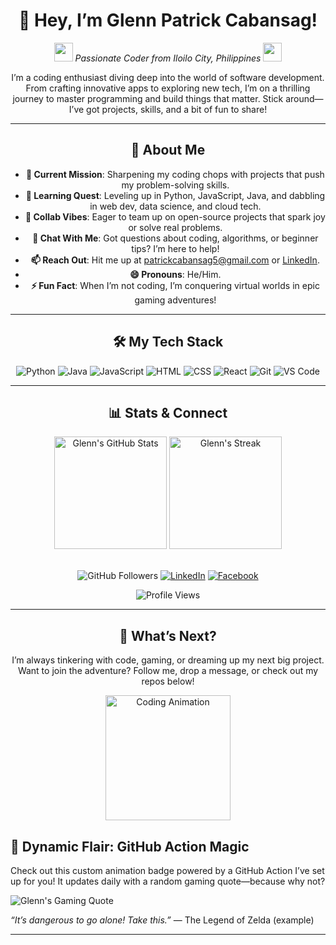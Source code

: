 <div align="center">

# 👋 Hey, I’m Glenn Patrick Cabansag!  

<img src="https://media.giphy.com/media/hvRJCLFzcasrR4ia7z/giphy.gif" width="30"> *Passionate Coder from Iloilo City, Philippines* <img src="https://media.giphy.com/media/hvRJCLFzcasrR4ia7z/giphy.gif" width="30">

I’m a coding enthusiast diving deep into the world of software development. From crafting innovative apps to exploring new tech, I’m on a thrilling journey to master programming and build things that matter. Stick around—I’ve got projects, skills, and a bit of fun to share!

---

## 🌟 About Me

- **🔭 Current Mission**: Sharpening my coding chops with projects that push my problem-solving skills.
- **🌱 Learning Quest**: Leveling up in Python, JavaScript, Java, and dabbling in web dev, data science, and cloud tech.
- **👯 Collab Vibes**: Eager to team up on open-source projects that spark joy or solve real problems.
- **💬 Chat With Me**: Got questions about coding, algorithms, or beginner tips? I’m here to help!
- **📫 Reach Out**: Hit me up at [patrickcabansag5@gmail.com](mailto:patrickcabansag5@gmail.com) or [LinkedIn](https://www.linkedin.com/in/glenpatrick/).
- **😄 Pronouns**: He/Him.
- **⚡ Fun Fact**: When I’m not coding, I’m conquering virtual worlds in epic gaming adventures!

---

## 🛠️ My Tech Stack

![Python](https://img.shields.io/badge/Python-3776AB?style=for-the-badge&logo=python&logoColor=white)
![Java](https://img.shields.io/badge/Java-007396?style=for-the-badge&logo=java&logoColor=white)
![JavaScript](https://img.shields.io/badge/JavaScript-F7DF1E?style=for-the-badge&logo=javascript&logoColor=black)
![HTML](https://img.shields.io/badge/HTML-E34F26?style=for-the-badge&logo=html5&logoColor=white)
![CSS](https://img.shields.io/badge/CSS-1572B6?style=for-the-badge&logo=css3&logoColor=white)
![React](https://img.shields.io/badge/React-61DAFB?style=for-the-badge&logo=react&logoColor=black)
![Git](https://img.shields.io/badge/Git-F05032?style=for-the-badge&logo=git&logoColor=white)
![VS Code](https://img.shields.io/badge/VS%20Code-007ACC?style=for-the-badge&logo=visual-studio-code&logoColor=white)

---

## 📊 Stats & Connect

<div align="center">
  <img src="https://github-readme-stats.vercel.app/api?username=Gl3nnnn&show_icons=true&theme=radical&hide_border=true" alt="Glenn's GitHub Stats" height="180"/>
  <img src="https://github-readme-streak-stats.herokuapp.com/?user=Gl3nnnn&theme=radical&hide_border=true" alt="Glenn's Streak" height="180"/>
</div>

<br>

![GitHub Followers](https://img.shields.io/github/followers/Gl3nnnn?style=social&label=Followers)
[![LinkedIn](https://img.shields.io/badge/LinkedIn-Connect-0A66C2?style=for-the-badge&logo=linkedin&logoColor=white)](https://www.linkedin.com/in/glenpatrick/)
[![Facebook](https://img.shields.io/badge/Facebook-Visit-1877F2?style=for-the-badge&logo=facebook&logoColor=white)](https://www.facebook.com/Gl3nQt/)

![Profile Views](https://komarev.com/ghpvc/?username=Gl3nnnn&color=blue&style=flat-square&label=Profile+Views)

---

## 🚀 What’s Next?
I’m always tinkering with code, gaming, or dreaming up my next big project. Want to join the adventure? Follow me, drop a message, or check out my repos below!

<div align="center">
  <img src="https://media.giphy.com/media/LmNwrBhejkK9EFP504/giphy.gif" width="200" alt="Coding Animation"/>
</div>

</div>


## 🎡 Dynamic Flair: GitHub Action Magic
Check out this custom animation badge powered by a GitHub Action I’ve set up for you! It updates daily with a random gaming quote—because why not?

![Glenn's Gaming Quote](https://github.com/Gl3nnnn/Gl3nnnn/actions/workflows/quote-badge.yml/badge.svg)

*“It’s dangerous to go alone! Take this.”* — The Legend of Zelda (example)

---
